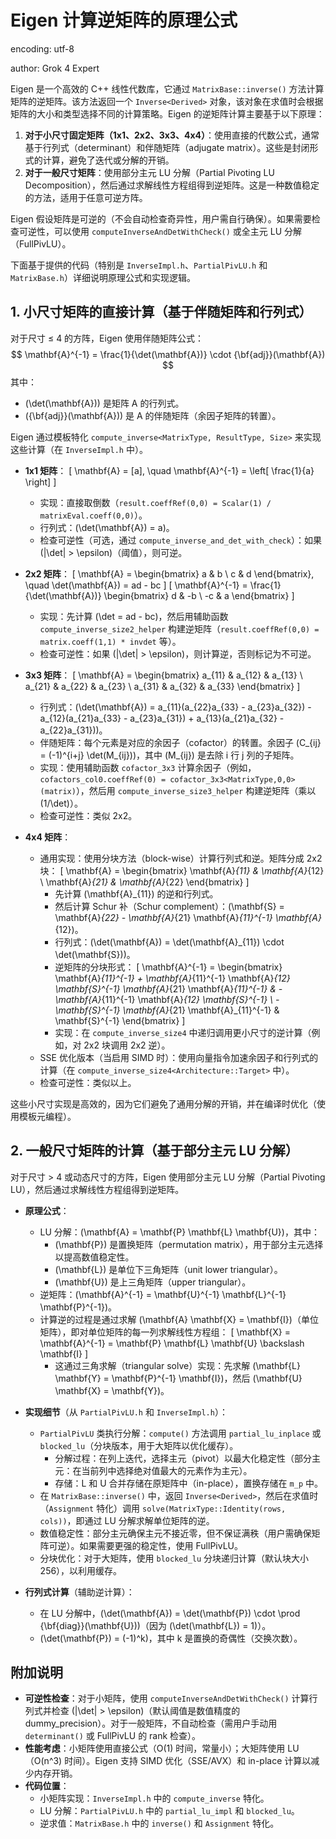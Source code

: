# Eigen 计算逆矩阵的原理公式

encoding: utf-8

author: Grok 4 Expert

Eigen 是一个高效的 C++ 线性代数库，它通过 `MatrixBase::inverse()` 方法计算矩阵的逆矩阵。该方法返回一个 `Inverse<Derived>` 对象，该对象在求值时会根据矩阵的大小和类型选择不同的计算策略。Eigen 的逆矩阵计算主要基于以下原理：

1. **对于小尺寸固定矩阵（1x1、2x2、3x3、4x4）**：使用直接的代数公式，通常基于行列式（determinant）和伴随矩阵（adjugate matrix）。这些是封闭形式的计算，避免了迭代或分解的开销。
2. **对于一般尺寸矩阵**：使用部分主元 LU 分解（Partial Pivoting LU Decomposition），然后通过求解线性方程组得到逆矩阵。这是一种数值稳定的方法，适用于任意可逆方阵。

Eigen 假设矩阵是可逆的（不会自动检查奇异性，用户需自行确保）。如果需要检查可逆性，可以使用 `computeInverseAndDetWithCheck()` 或全主元 LU 分解（FullPivLU）。

下面基于提供的代码（特别是 `InverseImpl.h`、`PartialPivLU.h` 和 `MatrixBase.h`）详细说明原理公式和实现逻辑。

## 1. 小尺寸矩阵的直接计算（基于伴随矩阵和行列式）

对于尺寸 ≤ 4 的方阵，Eigen 使用伴随矩阵公式：
$$
\mathbf{A}^{-1} = \frac{1}{\det(\mathbf{A})} \cdot {\bf{adj}}(\mathbf{A})
$$
其中：

- \(\det(\mathbf{A})\) 是矩阵 A 的行列式。
- \({\bf{adj}}(\mathbf{A})\) 是 A 的伴随矩阵（余因子矩阵的转置）。

Eigen 通过模板特化 `compute_inverse<MatrixType, ResultType, Size>` 来实现这些计算（在 `InverseImpl.h` 中）。

- **1x1 矩阵**：
  \[
  \mathbf{A} = [a], \quad \mathbf{A}^{-1} = \left[ \frac{1}{a} \right]
  \]
  - 实现：直接取倒数（`result.coeffRef(0,0) = Scalar(1) / matrixEval.coeff(0,0)`）。
  - 行列式：\(\det(\mathbf{A}) = a\)。
  - 检查可逆性（可选，通过 `compute_inverse_and_det_with_check`）：如果 \(|\det| > \epsilon\)（阈值），则可逆。

- **2x2 矩阵**：
  \[
  \mathbf{A} = \begin{bmatrix} a & b \\ c & d \end{bmatrix}, \quad \det(\mathbf{A}) = ad - bc
  \]
  \[
  \mathbf{A}^{-1} = \frac{1}{\det(\mathbf{A})} \begin{bmatrix} d & -b \\ -c & a \end{bmatrix}
  \]
  - 实现：先计算 \(\det = ad - bc\)，然后用辅助函数 `compute_inverse_size2_helper` 构建逆矩阵（`result.coeffRef(0,0) = matrix.coeff(1,1) * invdet` 等）。
  - 检查可逆性：如果 \(|\det| > \epsilon\)，则计算逆，否则标记为不可逆。

- **3x3 矩阵**：
  \[
  \mathbf{A} = \begin{bmatrix} a_{11} & a_{12} & a_{13} \\ a_{21} & a_{22} & a_{23} \\ a_{31} & a_{32} & a_{33} \end{bmatrix}
  \]
  - 行列式：\(\det(\mathbf{A}) = a_{11}(a_{22}a_{33} - a_{23}a_{32}) - a_{12}(a_{21}a_{33} - a_{23}a_{31}) + a_{13}(a_{21}a_{32} - a_{22}a_{31})\)。
  - 伴随矩阵：每个元素是对应的余因子（cofactor）的转置。余因子 \(C_{ij} = (-1)^{i+j} \det(M_{ij})\)，其中 \(M_{ij}\) 是去除 i 行 j 列的子矩阵。
  - 实现：使用辅助函数 `cofactor_3x3` 计算余因子（例如，`cofactors_col0.coeffRef(0) = cofactor_3x3<MatrixType,0,0>(matrix)`），然后用 `compute_inverse_size3_helper` 构建逆矩阵（乘以 \(1/\det\)）。
  - 检查可逆性：类似 2x2。

- **4x4 矩阵**：
  - 通用实现：使用分块方法（block-wise）计算行列式和逆。矩阵分成 2x2 块：
    \[
    \mathbf{A} = \begin{bmatrix} \mathbf{A}_{11} & \mathbf{A}_{12} \\ \mathbf{A}_{21} & \mathbf{A}_{22} \end{bmatrix}
    \]
    - 先计算 \(\mathbf{A}_{11}\) 的逆和行列式。
    - 然后计算 Schur 补（Schur complement）：\(\mathbf{S} = \mathbf{A}_{22} - \mathbf{A}_{21} \mathbf{A}_{11}^{-1} \mathbf{A}_{12}\)。
    - 行列式：\(\det(\mathbf{A}) = \det(\mathbf{A}_{11}) \cdot \det(\mathbf{S})\)。
    - 逆矩阵的分块形式：
      \[
      \mathbf{A}^{-1} = \begin{bmatrix} \mathbf{A}_{11}^{-1} + \mathbf{A}_{11}^{-1} \mathbf{A}_{12} \mathbf{S}^{-1} \mathbf{A}_{21} \mathbf{A}_{11}^{-1} & -\mathbf{A}_{11}^{-1} \mathbf{A}_{12} \mathbf{S}^{-1} \\ -\mathbf{S}^{-1} \mathbf{A}_{21} \mathbf{A}_{11}^{-1} & \mathbf{S}^{-1} \end{bmatrix}
      \]
    - 实现：在 `compute_inverse_size4` 中递归调用更小尺寸的逆计算（例如，对 2x2 块调用 2x2 逆）。
  - SSE 优化版本（当启用 SIMD 时）：使用向量指令加速余因子和行列式的计算（在 `compute_inverse_size4<Architecture::Target>` 中）。
  - 检查可逆性：类似以上。

这些小尺寸实现是高效的，因为它们避免了通用分解的开销，并在编译时优化（使用模板元编程）。

## 2. 一般尺寸矩阵的计算（基于部分主元 LU 分解）

对于尺寸 > 4 或动态尺寸的方阵，Eigen 使用部分主元 LU 分解（Partial Pivoting LU），然后通过求解线性方程组得到逆矩阵。

- **原理公式**：
  - LU 分解：\(\mathbf{A} = \mathbf{P} \mathbf{L} \mathbf{U}\)，其中：
    - \(\mathbf{P}\) 是置换矩阵（permutation matrix），用于部分主元选择以提高数值稳定性。
    - \(\mathbf{L}\) 是单位下三角矩阵（unit lower triangular）。
    - \(\mathbf{U}\) 是上三角矩阵（upper triangular）。
  - 逆矩阵：\(\mathbf{A}^{-1} = \mathbf{U}^{-1} \mathbf{L}^{-1} \mathbf{P}^{-1}\)。
  - 计算逆的过程是通过求解 \(\mathbf{A} \mathbf{X} = \mathbf{I}\)（单位矩阵），即对单位矩阵的每一列求解线性方程组：
    \[
    \mathbf{X} = \mathbf{A}^{-1} = \mathbf{P} \mathbf{L} \mathbf{U} \backslash \mathbf{I}
    \]
    - 这通过三角求解（triangular solve）实现：先求解 \(\mathbf{L} \mathbf{Y} = \mathbf{P}^{-1} \mathbf{I}\)，然后 \(\mathbf{U} \mathbf{X} = \mathbf{Y}\)。

- **实现细节**（从 `PartialPivLU.h` 和 `InverseImpl.h`）：
  - `PartialPivLU` 类执行分解：`compute()` 方法调用 `partial_lu_inplace` 或 `blocked_lu`（分块版本，用于大矩阵以优化缓存）。
    - 分解过程：在列上迭代，选择主元（pivot）以最大化稳定性（部分主元：在当前列中选择绝对值最大的元素作为主元）。
    - 存储：L 和 U 合并存储在原矩阵中（in-place），置换存储在 `m_p` 中。
  - 在 `MatrixBase::inverse()` 中，返回 `Inverse<Derived>`，然后在求值时（`Assignment` 特化）调用 `solve(MatrixType::Identity(rows, cols))`，即通过 LU 分解求解单位矩阵的逆。
  - 数值稳定性：部分主元确保主元不接近零，但不保证满秩（用户需确保矩阵可逆）。如果需要更强的稳定性，使用 FullPivLU。
  - 分块优化：对于大矩阵，使用 `blocked_lu` 分块递归计算（默认块大小 256），以利用缓存。

- **行列式计算**（辅助逆计算）：
  - 在 LU 分解中，\(\det(\mathbf{A}) = \det(\mathbf{P}) \cdot \prod {\bf{diag}}(\mathbf{U})\)（因为 \(\det(\mathbf{L}) = 1\)）。
  - \(\det(\mathbf{P}) = (-1)^k\)，其中 k 是置换的奇偶性（交换次数）。

## 附加说明

- **可逆性检查**：对于小矩阵，使用 `computeInverseAndDetWithCheck()` 计算行列式并检查 \(|\det| > \epsilon\)（默认阈值是数值精度的 dummy_precision）。对于一般矩阵，不自动检查（需用户手动用 `determinant()` 或 FullPivLU 的 rank 检查）。
- **性能考虑**：小矩阵使用直接公式（O(1) 时间，常量小）；大矩阵使用 LU（O(n^3) 时间）。Eigen 支持 SIMD 优化（SSE/AVX）和 in-place 计算以减少内存开销。
- **代码位置**：
  - 小矩阵实现：`InverseImpl.h` 中的 `compute_inverse` 特化。
  - LU 分解：`PartialPivLU.h` 中的 `partial_lu_impl` 和 `blocked_lu`。
  - 逆求值：`MatrixBase.h` 中的 `inverse()` 和 `Assignment` 特化。

